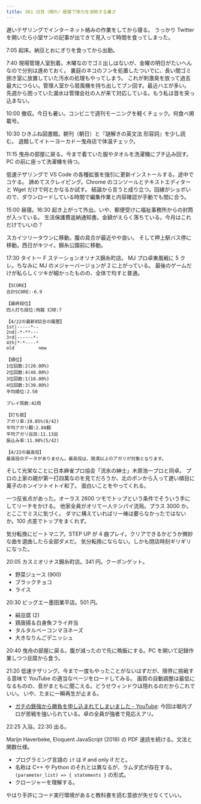 ```yaml
---
title: 361 日目（晴れ）昼寝で体力を消耗する暑さ
---
```


遅いテザリングでインターネット絡みの作業をしてから寝る。
うっかり Twitter を開いたら小室サンの記事が出てきて見入って時間を食ってしまった。

7:05 起床。納豆とおにぎりを食ってから出勤。

7:40 現場管理人室到着。木曜なのでゴミ出しはないが、金曜の明日がたいへんなので分別は進めておく。
裏庭のネコのフンを処置したついでに、長い間ゴミ捌き室に放置していた汚水の処理もやってしまう。
これが刺激臭を放って過去最大につらい。管理人室から扇風機を持ち出してブン回す。最近ハエが多い。
先週から困っていた漏水は管理会社の人が来て対応している。もう私は首を突っ込まない。

10:00 撤収。今日も暑い。コンビニで週刊モーニングを軽くチェック。何食べ掲載号。

10:30 ひきふね図書館。朝刊（朝日）と『謎解きの英文法 形容詞』を少し読む。
退館してイトーヨーカドー曳舟店で体温チェック。

11:15 曳舟の部屋に戻る。今まで着ていた服やタオルを洗濯機にブチ込み回す。
PC の前に座って洗濯機を待つ。

低速テザリングで VS Code の各種拡張を強引に更新インストールする。途中でコケる。
諦めてスクレイピング。Chrome のコンソールとテキストエディターと Wget だけで何とかなるか試す。
結論から言うと成り立つ。回線がショボいので、ダウンロードしている時間で編集作業と内容確認が手動でも間に合う。

15:00 昼寝。16:30 起き上がって外出。いや、郵便受けに福祉事務所からの封筒が入っている。
生活保護費返納通知書。金額がえらく落ちている。今月はこれだけでいいの？

スカイツリータウンに移動。腹の具合が最近やや良い。
そして押上駅バス停に移動。西日がキツイ。錦糸公園前に移動。

17:30 タイトー F ステーションオリナス錦糸町店。
MJ プロ卓東風戦に 5 クレ。ちなみに MJ のメジャーバージョンが 2 に上がっている。
最後のゲームだけが私らしくツキが細かったものの、全体で均すと普通。

```text
【SCORE】
合計SCORE:-6.9

【最終段位】
四人打ち段位:飛龍 幻球:7

【4/22の最新8試合の履歴】
1st|-----*--
2nd|-*-**---
3rd|------*-
4th|*-*----*
old         new

【順位】
1位回数:2(20.00%)
2位回数:4(40.00%)
3位回数:1(10.00%)
4位回数:3(30.00%)
平均順位:2.50

プレイ局数:42局

【打ち筋】
アガリ率:19.05%(8/42)
平均アガリ翻:2.88翻
平均アガリ巡目:11.13巡
振込み率:11.90%(5/42)

【4/22の最高役】
最高役のデータがありません。最高役は、跳満以上のアガリが対象となります。
```

そして光栄なことに日本麻雀プロ協会「流氷の紳士」木原浩一プロと同卓。
プロの上家の親が第一打四萬なのを見てだろうか、北のポンから入って遅い順目に萬子のホンイツトイトイ和了。
面白いことをやってくれる。

一つ反省点があった。オーラス 2600 ツモでトップという条件でそういう手にしてリーチをかける。
他家全員がオリて一人テンパイ流局。プラス 3000 か。とここでミスに気づく。
ダマに構えていればリー棒は要らなかったではないか。100 点差でトップをまくれず。

気分転換にビートマニア。STEP UP が 4 曲プレイ。クリアできるかどうか微妙な曲を選曲したら全部ダメだ。
気分転換にならない。しかも閉店時刻ギリギリになった。

20:05 カスミオリナス錦糸町店。341 円。クーポンゲット。

* 野菜ジュース (900)
* ブラックチョコ
* ライス

20:30 ビッグエー墨田業平店。501 円。

* 絹豆腐 (2)
* 鶏唐揚＆白身魚フライ弁当
* タルタルベーコンマヨネーズ
* 大きなりんごデニッシュ

20:40 曳舟の部屋に戻る。腹が減ったので先に晩飯にする。PC を開いて記録作業しつつ豆腐から食う。

21:20 低速テザリング。今まで一度もやったことがないはずだが、限界に挑戦する意味で YouTube の適当なページをロードしてみる。
画質の自動調整は最低になるものの、音がまともに聞こえる。どうせウィンドウは隠れるのだからこれでいい。
いや、たまに一瞬再生が止まる。

* [ガチの鉄強から勝負を申し込まれてしまいました - YouTube](https://www.youtube.com/watch?v=yusvXvSln9k):
  今回は堀内プロが苦戦を強いられている。卓の全員が強者で見応えアリ。

22:25 入浴。22:30 出る。

Marijn Haverbeke, Eloquent JavaScript (2018) の PDF 速読を続ける。文法と関数仕様。

* プログラミング言語の `if` は if and only if だと。
* 名称は C++ や Python のそれとは異なるが、ラムダ式が存在する。`(parameter_list) => { statements }` の形式。
* クロージャーを理解する。

やはり手許にコード実行環境があると教科書を読む意欲が失せなくていい。
